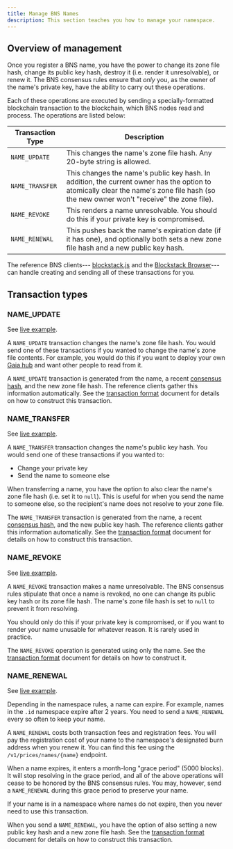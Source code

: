 ```yaml
---
title: Manage BNS Names
description: This section teaches you how to manage your namespace.
---
```


## Overview of management

Once you register a BNS name, you have the power to change its zone file hash,
change its public key hash, destroy it (i.e. render it unresolvable),
or renew it. The BNS consensus rules ensure that _only_ you, as the owner of
the name's private key, have the ability to carry out these operations.

Each of these operations are executed by sending a specially-formatted
blockchain transaction to the blockchain, which BNS nodes read and process.
The operations are listed below:

| Transaction Type | Description                                                                                                                                                                            |
| ---------------- | -------------------------------------------------------------------------------------------------------------------------------------------------------------------------------------- |
| `NAME_UPDATE`    | This changes the name's zone file hash. Any 20-byte string is allowed.                                                                                                                 |
| `NAME_TRANSFER`  | This changes the name's public key hash. In addition, the current owner has the option to atomically clear the name's zone file hash (so the new owner won't "receive" the zone file). |
| `NAME_REVOKE`    | This renders a name unresolvable. You should do this if your private key is compromised.                                                                                               |
| `NAME_RENEWAL`   | This pushes back the name's expiration date (if it has one), and optionally both sets a new zone file hash and a new public key hash.                                                  |

The reference BNS clients---
[blockstack.js](https://github.com/blockstack/blockstack.js) and the [Blockstack
Browser](https://github.com/blockstack/blockstack-browser)---can handle creating
and sending all of these transactions for you.

## Transaction types

### NAME_UPDATE

See [live example](https://www.blocktrail.com/BTC/tx/e2029990fa75e9fc642f149dad196ac6b64b9c4a6db254f23a580b7508fc34d7).

A `NAME_UPDATE` transaction changes the name's zone file hash. You would send
one of these transactions if you wanted to change the name's zone file contents.
For example, you would do this if you want to deploy your own [Gaia
hub](https://github.com/blockstack/gaia) and want other people to read from it.

A `NAME_UPDATE` transaction is generated from the name, a recent [consensus
hash](#bns-forks), and the new zone file hash. The reference clients gather
this information automatically. See the [transaction format](/core/wire-format)
document for details on how to construct this transaction.

### NAME_TRANSFER

See [live example](https://www.blocktrail.com/BTC/tx/7a0a3bb7d39b89c3638abc369c85b5c028d0a55d7804ba1953ff19b0125f3c24).

A `NAME_TRANSFER` transaction changes the name's public key hash. You would
send one of these transactions if you wanted to:

- Change your private key
- Send the name to someone else

When transferring a name, you have the option to also clear the name's zone
file hash (i.e. set it to `null`).
This is useful for when you send the name to someone else, so the
recipient's name does not resolve to your zone file.

The `NAME_TRANSFER` transaction is generated from the name, a recent [consensus
hash](#bns-forks), and the new public key hash. The reference clients gather
this information automatically. See the [transaction format](/core/wire-format)
document for details on how to construct this transaction.

### NAME_REVOKE

See [live example](https://www.blocktrail.com/BTC/tx/eb2e84a45cf411e528185a98cd5fb45ed349843a83d39fd4dff2de47adad8c8f).

A `NAME_REVOKE` transaction makes a name unresolvable. The BNS consensus rules
stipulate that once a name is revoked, no one can change its public key hash or
its zone file hash. The name's zone file hash is set to `null` to prevent it
from resolving.

You should only do this if your private key is compromised, or if you want to
render your name unusable for whatever reason. It is rarely used in practice.

The `NAME_REVOKE` operation is generated using only the name. See the
[transaction format](/core/wire-format) document for details on how to construct
it.

### NAME_RENEWAL

See [live example](https://www.blocktrail.com/BTC/tx/e543211b18e5d29fd3de7c0242cb017115f6a22ad5c6d51cf39e2b87447b7e65).

Depending in the namespace rules, a name can expire. For example, names in the
`.id` namespace expire after 2 years. You need to send a `NAME_RENEWAL` every
so often to keep your name.

A `NAME_RENEWAL` costs both transaction fees and registration fees. You will
pay the registration cost of your name to the namespace's designated burn address when you
renew it. You can find this fee using the `/v1/prices/names/{name}` endpoint.

When a name expires, it enters a month-long "grace period" (5000 blocks). It
will stop resolving in the grace period, and all of the above operations will
cease to be honored by the BNS consensus rules. You may, however, send a
`NAME_RENEWAL` during this grace period to preserve your name.

If your name is in a namespace where names do not expire, then you never need to
use this transaction.

When you send a `NAME_RENEWAL`, you have the option of also setting a new public
key hash and a new zone file hash. See the [transaction format](/core/wire-format)
document for details on how to construct this transaction.
